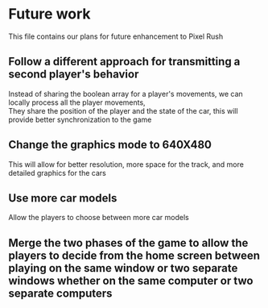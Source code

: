 # Future work
  This file contains our plans for future enhancement to Pixel Rush

## Follow a different approach for transmitting a second player's behavior
  Instead of sharing the boolean array for a player's movements, we can locally process all the player movements,  
  They share the position of the player and the state of the car, this will provide better synchronization to the game

## Change the graphics mode to 640X480
  This will allow for better resolution, more space for the track, and more detailed graphics for the cars

## Use more car models
  Allow the players to choose between more car models

## Merge the two phases of the game to allow the players to decide from the home screen between  playing on the same window or two separate windows whether on the same computer or two separate computers 
